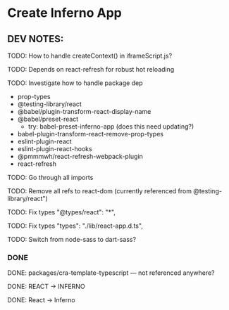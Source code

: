 # Create Inferno  App

## DEV NOTES:

TODO: How to handle createContext() in iframeScript.js?

TODO: Depends on react-refresh for robust hot reloading

TODO: Investigate how to handle package dep
- prop-types
- @testing-library/react
- @babel/plugin-transform-react-display-name
- @babel/preset-react
  - try: babel-preset-inferno-app (does this need updating?)
- babel-plugin-transform-react-remove-prop-types
- eslint-plugin-react
- eslint-plugin-react-hooks
- @pmmmwh/react-refresh-webpack-plugin
- react-refresh

TODO: Go  through all imports

TODO: Remove all refs to react-dom (currently referenced from @testing-library/react")

TODO: Fix types "@types/react": "*",

TODO: Fix types  "types": "./lib/react-app.d.ts",

TODO: Switch from node-sass to dart-sass?

### DONE

DONE: packages/cra-template-typescript — not referenced anywhere?

DONE: REACT -> INFERNO

DONE: React -> Inferno